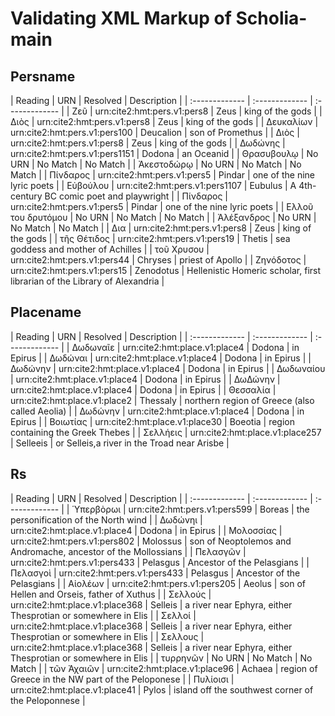 # Validating XML Markup of Scholia-main


## Persname 

| Reading | URN | Resolved | Description |
| :------------- | :------------- | :------------- |
| Ζεῦ | urn:cite2:hmt:pers.v1:pers8 | Zeus | king of the gods | 
| Διὸς | urn:cite2:hmt:pers.v1:pers8 | Zeus | king of the gods | 
| Δευκαλίων | urn:cite2:hmt:pers.v1:pers100 | Deucalion | son of Promethus | 
| Διὸς | urn:cite2:hmt:pers.v1:pers8 | Zeus | king of the gods | 
| Δωδώνης | urn:cite2:hmt:pers.v1:pers1151 | Dodona | an Oceanid | 
| Θρασυβουλῳ | <span class='nomatch text-danger'>No URN</span> | <span class='nomatch text-danger'>No Match</span> | <span class='nomatch text-danger'>No Match</span> | 
| Ἀκεστοδώρῳ | <span class='nomatch text-danger'>No URN</span> | <span class='nomatch text-danger'>No Match</span> | <span class='nomatch text-danger'>No Match</span> | 
| Πίνδαρος | urn:cite2:hmt:pers.v1:pers5 | Pindar | one of the nine lyric poets | 
| Εὐβούλου | urn:cite2:hmt:pers.v1:pers1107 | Eubulus | A 4th-century BC comic poet and playwright | 
| Πίνδαρος | urn:cite2:hmt:pers.v1:pers5 | Pindar | one of the nine lyric poets | 
| Ελλοῦ του δρυτόμου | <span class='nomatch text-danger'>No URN</span> | <span class='nomatch text-danger'>No Match</span> | <span class='nomatch text-danger'>No Match</span> | 
| Ἀλέξανδρος | <span class='nomatch text-danger'>No URN</span> | <span class='nomatch text-danger'>No Match</span> | <span class='nomatch text-danger'>No Match</span> | 
| Δια | urn:cite2:hmt:pers.v1:pers8 | Zeus | king of the gods | 
| τῆς Θέτιδος | urn:cite2:hmt:pers.v1:pers19 | Thetis | sea goddess and mother of Achilles | 
| τοῦ Χρυσου | urn:cite2:hmt:pers.v1:pers44 | Chryses | priest of Apollo | 
| Ζηνόδοτος | urn:cite2:hmt:pers.v1:pers15 | Zenodotus | Hellenistic Homeric scholar, first librarian of the Library of Alexandria | 

## Placename 

| Reading | URN | Resolved | Description |
| :------------- | :------------- | :------------- |
| Δωδωναῖε | urn:cite2:hmt:place.v1:place4 | Dodona | in Epirus | 
| Δωδώναι | urn:cite2:hmt:place.v1:place4 | Dodona | in Epirus | 
| Δωδώνην | urn:cite2:hmt:place.v1:place4 | Dodona | in Epirus | 
| Δωδωναίου | urn:cite2:hmt:place.v1:place4 | Dodona | in Epirus | 
| ΔωΔώνην | urn:cite2:hmt:place.v1:place4 | Dodona | in Epirus | 
| Θεσσαλία | urn:cite2:hmt:place.v1:place2 | Thessaly | northern region of Greece (also called Aeolia) | 
| Δωδώνην | urn:cite2:hmt:place.v1:place4 | Dodona | in Epirus | 
| Βοιωτίας | urn:cite2:hmt:place.v1:place30 | Boeotia | region containing the Greek Thebes | 
| Σελλήεις | urn:cite2:hmt:place.v1:place257 | Selleeis | or Selleis,a river in the Troad near Arisbe | 

## Rs 

| Reading | URN | Resolved | Description |
| :------------- | :------------- | :------------- |
| Ὑπερβὸρωι | urn:cite2:hmt:pers.v1:pers599 | Boreas | the personification of the North wind | 
| Δωδώνηι | urn:cite2:hmt:place.v1:place4 | Dodona | in Epirus | 
| Μολοσσίας | urn:cite2:hmt:pers.v1:pers802 | Molossus | son of Neoptolemos and Andromache, ancestor of the Mollossians | 
| Πελασγῶν | urn:cite2:hmt:pers.v1:pers433 | Pelasgus | Ancestor of the Pelasgians | 
| Πελασγοὶ | urn:cite2:hmt:pers.v1:pers433 | Pelasgus | Ancestor of the Pelasgians | 
| Αἰολέων | urn:cite2:hmt:pers.v1:pers205 | Aeolus | son of Hellen and Orseis, father of Xuthus | 
| Σελλούς | urn:cite2:hmt:place.v1:place368 | Selleis | a river near Ephyra, either Thesprotian or somewhere in Elis | 
| Σελλοί | urn:cite2:hmt:place.v1:place368 | Selleis | a river near Ephyra, either Thesprotian or somewhere in Elis | 
| Σελλους | urn:cite2:hmt:place.v1:place368 | Selleis | a river near Ephyra, either Thesprotian or somewhere in Elis | 
| τυρρηνῶν | <span class='nomatch text-danger'>No URN</span> | <span class='nomatch text-danger'>No Match</span> | <span class='nomatch text-danger'>No Match</span> | 
| τῶν Ἀχαιῶν | urn:cite2:hmt:place.v1:place96 | Achaea | region of Greece in the NW part of the Peloponese | 
| Πυλίοισι | urn:cite2:hmt:place.v1:place41 | Pylos | island off the southwest corner of the Peloponnese | 
